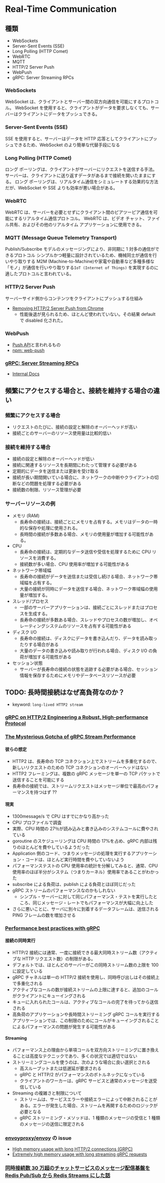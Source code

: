 # Real-Time Communication

## 種類

- WebSockets
- Server-Sent Events (SSE)
- Long Polling (HTTP Comet)
- WebRTC
- MQTT
- HTTP/2 Server Push
- WebPush
- gRPC: Server Streaming RPCs

### WebSockets

WebSocket は、クライアントとサーバー間の双方向通信を可能にするプロトコル。
WebSocket を使用すると、クライアントがデータを要求しなくても、サーバーはクライアントにデータをプッシュできる。

### Server-Sent Events (SSE)

SSE を使用すると、サーバーはデータを HTTP 応答としてクライアントにプッシュできるため、WebSocket のより簡単な代替手段になる

### Long Polling (HTTP Comet)

ロング ポーリングは、クライアントがサーバーにリクエストを送信する手法。
サーバーは、クライアントに送り返すデータがあるまで接続を開いたままにする。
ロング ポーリングは、リアルタイム通信をシミュレートする効果的な方法だが、WebSocket や SSE よりも効率が悪い場合がある。

### WebRTC

WebRTC は、サーバーを必要とせずにクライアント間のピアツーピア通信を可能にするリアルタイム通信プロトコル。
WebRTC は、ビデオ チャット、ファイル共有、およびその他のリアルタイム アプリケーションに使用できる。

### MQTT (Message Queue Telemetry Transport)

Publish/Subscribe モデルのメッセージングにより、非同期に 1 対多の通信ができるプロトコル
シンプルかつ軽量に設計されているため、機械同士が通信を行いやり取りする M2M (Machine-to-Machine)や家電や自動車など多種多様な「モノ」が通信を行いやり取りする`IoT (Internet of Things)` を実現するのに適したプロトコルと言われている。

### HTTP/2 Server Push

サーバーサイド側からコンテンツをクライアントにプッシュする仕組み

- [Removing HTTP/2 Server Push from Chrome](https://developer.chrome.com/blog/removing-push/)
  - 性能後退が見られるため、ほとんど使われていない。その結果 default で disabled 化された。

### WebPush

- [Push API](https://developer.mozilla.org/ja/docs/Web/API/Push_API)と言われるもの
- [npm: web-push](https://www.npmjs.com/package/web-push)

### [gRPC: Server Streaming RPCs](https://grpc.io/docs/what-is-grpc/core-concepts/#server-streaming-rpc)

- [Internal Docs](../grpc-proto/README.md)

## 頻繁にアクセスする場合と、接続を維持する場合の違い

### 頻繁にアクセスする場合

- リクエストのたびに、接続の設定と解除のオーバーヘッドが高い
- 接続ごとのサーバーのリソース使用量は比較的低い

### 接続を維持する場合

- 接続の設定と解除のオーバーヘッドが低い
- 接続に関連するリソースを長期間にわたって管理する必要がある
- 定期的にデータを送信または更新を受け取る
- 接続が長い期間開いている場合に、ネットワークの中断やクライアントの切断などの問題を処理する必要がある
- 接続数の制限、リソース管理が必要

### サーバーリソースの例

- メモリ (RAM)
  - 長寿命の接続は、接続ごとにメモリを占有する。メモリはデータの一時的な保存や処理に使用される。
  - 長時間の接続が多数ある場合、メモリの使用量が増加する可能性がある。
- CPU
  - 長寿命の接続は、定期的なデータ送信や受信を処理するために CPU リソースを消費する。
  - 接続数が多い場合、CPU 使用率が増加する可能性がある
- ネットワーク帯域幅
  - 長寿命の接続がデータを送信または受信し続ける場合、ネットワーク帯域幅を占有する。
  - 大量の接続が同時にデータを送信する場合、ネットワーク帯域幅の使用量が増加する。
- スレッド/プロセス
  - 一部のサーバーアプリケーションは、接続ごとにスレッドまたはプロセスを生成する。
  - 長寿命の接続が多数ある場合、スレッドやプロセスの数が増加し、オペレーティングシステムのリソースを占有する可能性がある
- ディスク I/O
  - 長寿命の接続は、ディスクにデータを書き込んだり、データを読み取ったりする場合がある
  - 大量のデータの書き込みや読み取りが行われる場合、ディスク I/O の負荷が増加する可能性がある
- セッション状態
  - サーバーが長寿命の接続の状態を追跡する必要がある場合、セッション情報を保存するためにメモリやデータベースリソースが必要

## TODO: 長時間接続はなぜ高負荷なのか？

- keyword: `long-lived HTTP2 stream`

### [gRPC on HTTP/2 Engineering a Robust, High-performance Protocol](https://grpc.io/blog/grpc-on-http2/)

### [The Mysterious Gotcha of gRPC Stream Performance](https://ably.com/blog/grpc-stream-performance)

#### 彼らの想定

- HTTP2 は、長寿命の TCP コネクション上でストリームを多重化するので、新しいリクエストのための TCP コネクションのオーバーヘッドはない
- HTTP2 フレーミングは、複数の gRPC メッセージを単一の TCP パケットで送信することを可能にする
- 長寿命の接続では、ストリームリクエストはメッセージ単位で最高のパフォーマンスを持つはず ??

#### 現実

- 1300message/s で CPU はすでにかなり高かった
- CPU プロファイルで調査
- 実際、CPU 時間の 27％が読み込みと書き込みのシステムコールに費やされている
- goroutine のスケジューリングは CPU 時間の 17%を占め、gRPC 内部は残りのほとんどを費やしているようだった
- Application 側のコード、つまりメッセージの処理を実行するアプリケーション・コードは、ほとんど実行時間を費やしていないよう
- パフォーマンステストの CPU 使用率の統計を分解してみると、通常、CPU 使用率のほぼ半分がシステム（つまりカーネル）使用率であることがわかった
- subscribe による負荷は、publish による負荷とほぼ同じだった
- gRPC ストリームのパフォーマンスなのかもしれない
  - シンプル・サーバーに対して同じパフォーマンス・テストを実行したところ、同じメッセージ・レートでもパフォーマンスが大幅に向上した
- さらに悪いことに、サーバに別々に到着するデータフレームは、送信される PING フレームの数を増加させる

### [Performance best practices with gRPC](https://learn.microsoft.com/en-us/aspnet/core/grpc/performance?view=aspnetcore-7.0)

#### 接続の同時実行

- HTTP/2 接続には通常、一度に接続できる最大同時ストリーム数（アクティブな HTTP リクエスト数）の制限がある。
- デフォルトでは、ほとんどのサーバーがこの同時ストリーム数の上限を 100 に設定している
- gRPC チャネルは単一の HTTP/2 接続を使用し、同時呼び出しはその接続上で多重化される
- アクティブなコールの数が接続ストリームの上限に達すると、追加のコールがクライアントにキューイングされる
- キューに入れられたコールは、アクティブなコールの完了を待ってから送信される
- 高負荷のアプリケーションや長時間ストリーミング gRPC コールを実行するアプリケーションでは、この制限のためにコールがキューイングされることによるパフォーマンスの問題が発生する可能性がある

#### Streaming

- パフォーマンス上の理由から単項コールを双方向ストリーミングに置き換えることは高度なテクニックであり、多くの状況では適切ではない
- ストリーミングコールを使うのは、次のような場合に良い選択とされる
  - 高スループットまたは低遅延が要求される
  - gRPC と HTTP/2 がパフォーマンスのボトルネックになっている
  - クライアントのワーカーは、gRPC サービスと通常のメッセージを送受信している
- Streaming の複雑さと制限について
  - ストリームは、サービスエラーや接続エラーによって中断されることがある。エラーが発生した場合、ストリームを再開するためのロジックが必要となる
  - gRPC ストリーミング・メソッドは、1 種類のメッセージの受信と 1 種類のメッセージの送信に限定される

### [envoyproxy/envoy](https://github.com/envoyproxy/envoy) の issue

- [High memory usage with long HTTP/2 connections (GRPC)](https://github.com/envoyproxy/envoy/issues/9891)
- [Extremely high memory usage with long streaming gRPC requests](https://github.com/envoyproxy/envoy/issues/15904)

### [同時接続数 30 万超のチャットサービスのメッセージ配信基盤を Redis Pub/Sub から Redis Streams にした話](https://engineering.linecorp.com/ja/blog/redis-pub_Sub-redis-streams)
